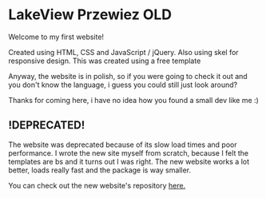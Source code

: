 # LakeView Przewiez OLD

Welcome to my first website!

Created using HTML, CSS and JavaScript / jQuery.
Also using skel for responsive design.
This was created using a free template

Anyway, the website is in polish, so if you were going to check it out and you don't know the language, i guess you could still just look around?

Thanks for coming here, i have no idea how you found a small dev like me :)

## !DEPRECATED!

The website was deprecated because of its slow load times and poor performance. I wrote the new site myself from scratch, because I felt the templates are bs and it turns out I was right. The new website works a lot better, loads really fast and the package is way smaller.

You can check out the new website's repository [here.](https://github.com/Malcewicz/malcewicz.github.io)
